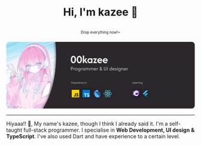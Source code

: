 # <p align="center">Hi, I'm kazee 🌸</p>
<p align="center"><sub><sup>Drop everything now!~</sup></sub></p>

![...](https://raw.githubusercontent.com/00kazee/00kazee/refs/heads/main/figgar.png)

---

Hiyaaa!! 👋, My name's kazee, though I think I already said it. I'm a self-taught full-stack programmer. I specialise in **Web Development, UI design & TypeScript**. I've also used Dart and have experience to a certain level.

